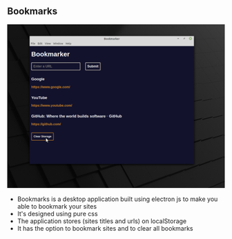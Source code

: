 ## Bookmarks

![bookmarks](https://github.com/SuperbWebDeveloper11/bookmarks-electron/blob/main/bookmarker.png)

- Bookmarks is a desktop application built using electron js to make you able to bookmark your sites
- It's designed using pure css
- The application stores (sites titles and urls) on localStorage
- It has the option to bookmark sites and to clear all bookmarks
